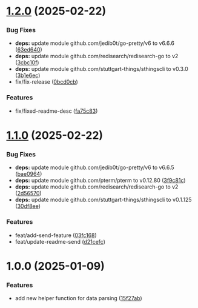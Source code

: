 # [1.2.0](https://github.com/stuttgart-things/homerun-library/compare/v1.1.0...v1.2.0) (2025-02-22)


### Bug Fixes

* **deps:** update module github.com/jedib0t/go-pretty/v6 to v6.6.6 ([63ed640](https://github.com/stuttgart-things/homerun-library/commit/63ed640a564b93c9d9a5196811d346e174d65c3e))
* **deps:** update module github.com/redisearch/redisearch-go to v2 ([3cbc10f](https://github.com/stuttgart-things/homerun-library/commit/3cbc10f045d678d25a90dcbec1fef7089ba97f1e))
* **deps:** update module github.com/stuttgart-things/sthingscli to v0.3.0 ([3b1e6ec](https://github.com/stuttgart-things/homerun-library/commit/3b1e6ecfab496a343c281b93a838afa902d5c431))
* fix/fix-release ([0bcd0cb](https://github.com/stuttgart-things/homerun-library/commit/0bcd0cb9739e1ab3ff9ab868832420e8ed5d95e1))


### Features

* fix/fixed-readme-desc ([fa75c83](https://github.com/stuttgart-things/homerun-library/commit/fa75c83ddc9a7d8feb29ecb9343ebdb830abd228))

# [1.1.0](https://github.com/stuttgart-things/homerun-library/compare/v1.0.0...v1.1.0) (2025-02-22)


### Bug Fixes

* **deps:** update module github.com/jedib0t/go-pretty/v6 to v6.6.5 ([bae0964](https://github.com/stuttgart-things/homerun-library/commit/bae0964179d49a6bc58e52f181709a82778d193c))
* **deps:** update module github.com/pterm/pterm to v0.12.80 ([3f9c81c](https://github.com/stuttgart-things/homerun-library/commit/3f9c81cdf3f8893068a4be4e8c018e9751a569a8))
* **deps:** update module github.com/redisearch/redisearch-go to v2 ([2d56570](https://github.com/stuttgart-things/homerun-library/commit/2d56570e15d7f4aff6c1b5eb82560d42f3792d24))
* **deps:** update module github.com/stuttgart-things/sthingscli to v0.1.125 ([30df8ee](https://github.com/stuttgart-things/homerun-library/commit/30df8ee1f1254f76eea8f1c3b39b0cf81f5f2914))


### Features

* feat/add-send-feature ([03fc168](https://github.com/stuttgart-things/homerun-library/commit/03fc16850f2a4e4401c28e25c077a58074269402))
* feat/update-readme-send ([d21cefc](https://github.com/stuttgart-things/homerun-library/commit/d21cefc939b13056483a8b352aeb7cbfcc6bba70))

# 1.0.0 (2025-01-09)


### Features

* add new helper function for data parsing ([15f27ab](https://github.com/stuttgart-things/homerun-library/commit/15f27ab918a4bd85a54419bdef573eceddcadc2f))
